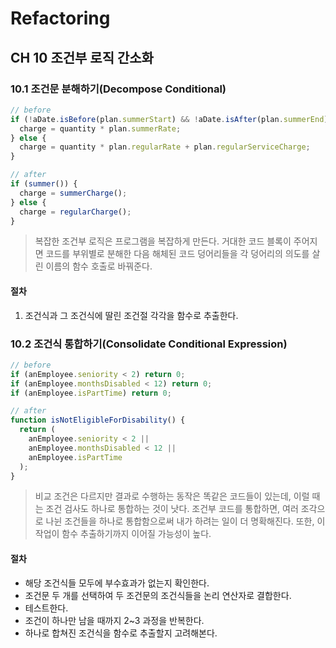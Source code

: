 # Refactoring

## CH 10 조건부 로직 간소화

### 10.1 조건문 분해하기(Decompose Conditional)

```javascript
// before
if (!aDate.isBefore(plan.summerStart) && !aDate.isAfter(plan.summerEnd)) {
  charge = quantity * plan.summerRate;
} else {
  charge = quantity * plan.regularRate + plan.regularServiceCharge;
}

// after
if (summer()) {
  charge = summerCharge();
} else {
  charge = regularCharge();
}
```

> 복잡한 조건부 로직은 프로그램을 복잡하게 만든다. 거대한 코드 블록이 주어지면 코드를 부위별로 분해한 다음 해체된 코드 덩어리들을 각 덩어리의 의도를 살린 이름의 함수 호출로 바꿔준다.

#### 절차

1. 조건식과 그 조건식에 딸린 조건절 각각을 함수로 추출한다.

### 10.2 조건식 통합하기(Consolidate Conditional Expression)

```javascript
// before
if (anEmployee.seniority < 2) return 0;
if (anEmployee.monthsDisabled < 12) return 0;
if (anEmployee.isPartTime) return 0;

// after
function isNotEligibleForDisability() {
  return (
    anEmployee.seniority < 2 ||
    anEmployee.monthsDisabled < 12 ||
    anEmployee.isPartTime
  );
}
```

> 비교 조건은 다르지만 결과로 수행하는 동작은 똑같은 코드들이 있는데, 이럴 때는 조건 검사도 하나로 통합하는 것이 낫다. 조건부 코드를 통합하면, 여러 조각으로 나뉜 조건들을 하나로 통합함으로써 내가 하려는 일이 더 명확해진다. 또한, 이 작업이 함수 추출하기까지 이어질 가능성이 높다.

#### 절차

- 해당 조건식들 모두에 부수효과가 없는지 확인한다.
- 조건문 두 개를 선택하여 두 조건문의 조건식들을 논리 연산자로 결합한다.
- 테스트한다.
- 조건이 하나만 남을 때까지 2~3 과정을 반복한다.
- 하나로 합쳐진 조건식을 함수로 추출할지 고려해본다.
